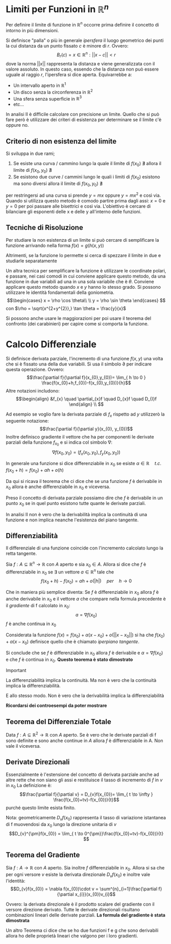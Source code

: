 # Limiti per Funzioni in $\mathbb{R}^n$

Per definire il limite di funzione in $\mathbb{R}^n$ occorre prima definire il concetto di intorno in più dimensioni. 

Si definisce "palla" o più in generale *ipersfera* il luogo geometrico dei punti la cui distanza da un punto fissato $c$ è minore di $r$. Ovvero:
$$B_{r}(c) = {x \in \mathbb{R}^{n} : || x-c || < r }$$
dove la norma $|| x ||$ rappresenta la distanza e viene generalizzata con il valore assoluto.
In questo caso, essendo che la distanza non può essere uguale al raggio $r$, l'ipersfera si dice aperta. 
Equivarrebbe a:
- Un intervallo aperto in $\mathbb{R}^1$
- Un disco senza la circonferenza in $\mathbb{R}^2$
- Una sfera senza superficie in $\mathbb{R}^3$
-  etc...

In analisi II è difficile calcolare con precisione un limite. Quello che si può fare però è utilizzare dei criteri di esistenza per determinare se il limite c'è oppure no.
## Criterio di non esistenza del limite
Si sviluppa in due rami;
1. Se esiste una curva / cammino lungo la quale il limite di $f(x_{0})$ $\nexists$ allora il limite di $f(x_{0},y_{0})$ $\nexists$ 
2. Se esistono due curve / cammini lungo le quali i limiti di $f(x_{0})$ esistono ma sono diversi allora il limite di $f(x_{0},y_{0})$ $\nexists$

per restringersi ad una curva si prende $y = mx$ oppure $y = mx^2$ e così via. Quando si utilizza questo metodo è comodo partire prima dagli assi: $x = 0$ e $y = 0$ per poi passare alle bisettrici e così via. L'obiettivo è cercare di bilanciare gli esponenti delle x e delle y all'interno delle funzioni.

## Tecniche di Risoluzione
Per studiare la non esistenza di un limite si può cercare di semplificare la funzione arrivando nella forma $f(x)= g(h(x,y))$

Altrimenti, se la funzione lo permette si cerca di spezzare il limite in due e studiarle separatamente

Un altra tecnica per semplificare la funzione è utilizzare le coordinate polari, e passare, nei casi comodi in cui conviene applicare questo metodo, da una funzione in due variabili ad una in una sola variabile che è $\theta$. Conviene applicare questo metodo quando $x$ e $y$ hanno lo stesso grado. Si possono utilizzare le identità fondamentali della goniometria. 
$$\begin{cases}
x = \rho \cos \theta\\ \\
y = \rho \sin \theta
\end{cases}
$$
con $\rho = \sqrt{x^{2+y^{2}},} \tan \theta = \frac{y}{x}$

Si possono anche usare le maggiorazioni per poi usare il teorema del confronto (dei carabinieri) per capire come si comporta la funzione.

# Calcolo Differenziale
Si definisce derivata parziale, l'incremento di una funzione $f(x,y)$ una volta che si è fissato una della due variabili. Si usa il simbolo $\partial$ per indicare questa operazione. Ovvero: $$\frac{\partial f}{\partial f}(x_{0},y_{0})= \lim_{ h \to 0 } \frac{f(x_{0}+h,f_{0})-f(x_{0},y_{0})}{h}$$
Altre notazioni includono: 
$$\begin{align}
&f_{x} \quad \partial_{x}f \quad D_{x}f \quad D_{I}f
\end{align} \\
$$

Ad esempio se voglio fare la derivata parziale di $f_{x}$ rispetto ad $y$ utilizzerò la seguente notazione: $$\frac{\partial f}{\partial y}(x_{0}, y_{0})$$
Inoltre definisco gradiente il vettore che ha per componenti le derivate parziali della funzione $f_{x_{0}}$ e si indica col simbolo $\nabla$:
$$\nabla f(x_{0}, y_{0}) = (f_{x}(x_{0},y_{0}), f_{y}(x_{0},y_{0}))$$

In generale una funzione si dice differenziabile in $x_{0}$ se esiste $\alpha \in \mathbb{R} \quad t.c. \quad f(x_{0}+h) = f(x_{0}) + \alpha h + o(h)$

Da qui si ricava il teorema che ci dice che se una funzione $f$ è derivabile in $x_{0}$ allora è anche differenziabile in $x_{0}$ e viceversa.

Preso il concetto di derivata parziale possiamo dire che $f$ è derivabile in un punto $x_{0}$ se in quel punto esistono tutte quante le derivate parziali.

In analisi II non è vero che la derivabilità implica la continuità di una funzione e non implica neanche l'esistenza del piano tangente.

## Differenziabilità
Il differenziale di una funzione coincide con l'incremento calcolato lungo la retta tangente.

Sia $f: A \subseteq \mathbb{R}^{n}\to \mathbb{R}$ con $A$ aperto e sia $x_{0}\in A$. Allora si dice che $f$ è differenziabile in $x_{0}$ se $\exists$ un vettore $a\in \mathbb{R}^n$ tale che $$f(x_{0}+h)-f(x_{0})=ah + o(|h|) \quad per \quad h \to 0$$ 

Che in maniera più semplice diventa: Se $f$ è differenziabile in $x_{0}$ allora $f$ è anche derivabile in $x_{0}$ e il vettore $a$ che compare nella formula precedente è il *gradiente* di f calcolato in $x_{0}$: $$a = \nabla f(x_{0})$$$f$ è anche continua in $x_{0}$
  
Considerata la funzione $f(x)=f(x_{0})+\alpha(x-x_{0})+o(||x-x_{0}||)$ si ha che $f(x_{0})+\alpha(x-x_{0})$ definisce quello che è chiamato *iperpiano tangente*.

Si conclude che se $f$ è differenziabile in $x_{0}$ allora $f$ è derivabile e $\alpha = \nabla f(x_{0})$ e che $f$ è continua in $x_{0}$. **Questo teorema è stato dimostrato**

>[!important]
>La differenziabilità implica la continuità. Ma non è vero che la continuità implica la differenziabilità.
>
>E allo stesso modo. Non è vero che la derivabilità implica la differenziabilità
>
>**Ricordarsi dei controesempi da poter mostrare**

## Teorema del Differenziale Totale
Data $f:A\subseteq \mathbb{R}^2\to \mathbb{R}$ con $A$ aperto. Se è vero che le derivate parziali di f sono definite e sono anche continue in $A$ allora $f$ è differenziabile in A. Non vale il viceversa.

## Derivate Direzionali
Essenzialmente è l'estensione del concetto di derivata parziale anche ad altre rette che non siano gli assi e restituisce il tasso di incremento di $f$ in $v$ in $x_{0}$ 
La definizione è: $$\frac{\partial f}{\partial v} = D_{v}f(x_{0})= \lim_{ t \to \infty } \frac{f(x_{0}+tv)-f(x_{0})}{t}$$ purché questo limite esista finito.

Nota: geometricamente $D_{v}f(x_{0})$ rappresenta il tasso di variazione istantanea di f muovendosi da $x_{0}$ lungo la direzione unitaria di $v$
$$D_{v}^{\pm}f(x_{0}) = \lim_{ t \to 0^{\pm}}\frac{f(x_{0}+tv)-f(x_{0})}{t} $$

## Teorema del Gradiente
Sia $f:A\to \mathbb{R}$ con $A$ aperto. Sia inoltre $f$ differenziabile in $x_{0}$. Allora si sa che per ogni versore $v$ esiste la derivata direzionale $D_{v}f(x_{0})$ e inoltre vale l'identità: $$D_{v}f(x_{0}) = \nabla f(x_{0})\cdot v = \sum^{n}_{i=1}\frac{\partial f}{\partial x_{i}}(x_{0})v_{i}$$

Ovvero: la derivata direzionale è il prodotto scalare del gradiente con il versore direzione derivato. Tutte le derivate direzionali risultano combinazioni lineari delle derivate parziali.
**La formula del gradiente è stata dimostrata**

Un altro Teorema ci dice che se ho due funzioni f e g che sono derivabili allora ho delle proprietà lineari che valgono per i loro gradienti.


